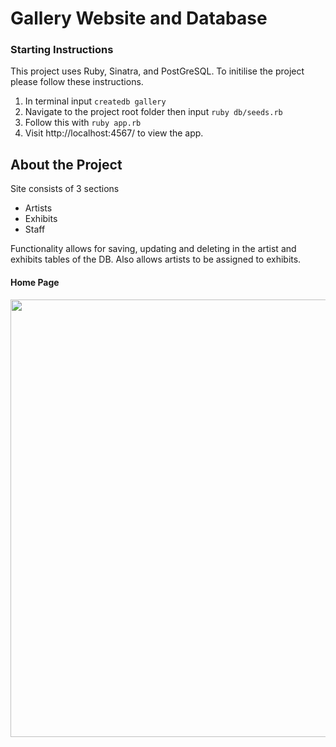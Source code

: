 # Gallery Website and Database

### Starting Instructions

This project uses Ruby, Sinatra, and PostGreSQL. To initilise the project please follow these instructions.

1. In terminal input ``createdb gallery``  
2. Navigate to the project root folder then input ``ruby db/seeds.rb``  
3. Follow this with ``ruby app.rb``  
4. Visit http://localhost:4567/ to view the app.

## About the Project
Site consists of 3 sections
- Artists
- Exhibits
- Staff

Functionality allows for saving, updating and deleting in the artist and exhibits tables of the DB. Also allows artists to be assigned to exhibits.

#### Home Page
<img src="../images/Screenshot_HP.png" width=700 />
